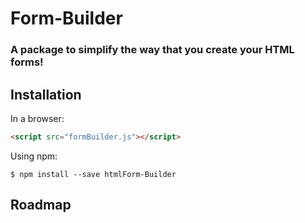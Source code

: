 # Form-Builder
### A package to simplify the way that you create your HTML forms!

## Installation

In a browser:
```html
<script src="formBuilder.js"></script>
```

Using npm:
```shell
$ npm install --save htmlForm-Builder
```

## Roadmap